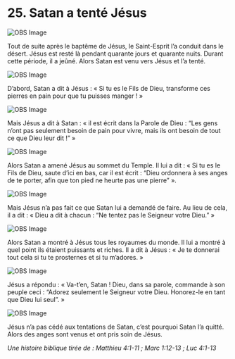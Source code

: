 # 25. Satan a tenté Jésus

![OBS Image](https://cdn.door43.org/obs/jpg/360px/obs-en-25-01.jpg)

Tout de suite après le baptême de Jésus, le Saint-Esprit l’a conduit dans le désert. Jésus est resté là pendant quarante jours et quarante nuits. Durant cette période, il a jeûné. Alors Satan est venu vers Jésus et l’a tenté.

![OBS Image](https://cdn.door43.org/obs/jpg/360px/obs-en-25-02.jpg)

D’abord, Satan a dit à Jésus : « Si tu es le Fils de Dieu, transforme ces pierres en pain pour que tu puisses manger ! »

![OBS Image](https://cdn.door43.org/obs/jpg/360px/obs-en-25-03.jpg)

Mais Jésus a dit à Satan : « il est écrit dans la Parole de Dieu : “Les gens n’ont pas seulement besoin de pain pour vivre, mais ils ont besoin de tout ce que Dieu leur dit !” »

![OBS Image](https://cdn.door43.org/obs/jpg/360px/obs-en-25-04.jpg)

Alors Satan a amené Jésus au sommet du Temple. Il lui a dit : « Si tu es le Fils de Dieu, saute d’ici en bas, car il est écrit : “Dieu ordonnera à ses anges de te porter, afin que ton pied ne heurte pas une pierre” ».

![OBS Image](https://cdn.door43.org/obs/jpg/360px/obs-en-25-05.jpg)

Mais Jésus n’a pas fait ce que Satan lui a demandé de faire. Au lieu de cela, il a dit : « Dieu a dit à chacun : “Ne tentez pas le Seigneur votre Dieu.” »

![OBS Image](https://cdn.door43.org/obs/jpg/360px/obs-en-25-06.jpg)

Alors Satan a montré à Jésus tous les royaumes du monde. Il lui a montré à quel point ils étaient puissants et riches. Il a dit à Jésus : « Je te donnerai tout cela si tu te prosternes et si tu m’adores. »

![OBS Image](https://cdn.door43.org/obs/jpg/360px/obs-en-25-07.jpg)

Jésus a répondu : « Va-t’en, Satan ! Dieu, dans sa parole, commande à son peuple ceci : “Adorez seulement le Seigneur votre Dieu. Honorez-le en tant que Dieu lui seul”. »

![OBS Image](https://cdn.door43.org/obs/jpg/360px/obs-en-25-08.jpg)

Jésus n’a pas cédé aux tentations de Satan, c’est pourquoi Satan l’a quitté. Alors des anges sont venus et ont pris soin de Jésus.

_Une histoire biblique tirée de : Matthieu 4:1-11 ; Marc 1:12-13 ; Luc 4:1-13_